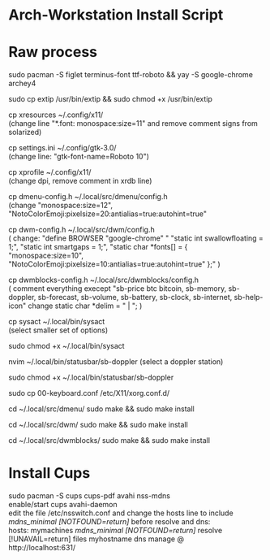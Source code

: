 # Arch-Workstation Install Script

# Raw process


sudo pacman -S figlet terminus-font ttf-roboto && yay -S google-chrome archey4 

sudo cp extip /usr/bin/extip && sudo chmod +x /usr/bin/extip

cp xresources ~/.config/x11/ \
(change line "*.font: monospace:size=11"
and remove comment signs from solarized)

cp settings.ini ~/.config/gtk-3.0/ \
(change line: "gtk-font-name=Roboto 10")

cp xprofile ~/.config/x11/ \
(change dpi, remove comment in xrdb line)

cp dmenu-config.h ~/.local/src/dmenu/config.h \
(change "monospace:size=12", "NotoColorEmoji:pixelsize=20:antialias=true:autohint=true"

cp dwm-config.h ~/.local/src/dwm/config.h \
( change: "define BROWSER "google-chrome" " "static int swallowfloating = 1;", "static int smartgaps = 1;", "static char *fonts[]          = { "monospace:size=10", "NotoColorEmoji:pixelsize=10:antialias=true:autohint=true"  };" )

cp dwmblocks-config.h ~/.local/src/dwmblocks/config.h \
( comment everything execept "sb-price btc bitcoin, sb-memory, sb-doppler, sb-forecast, sb-volume, sb-battery, sb-clock, sb-internet, sb-help-icon" change static char *delim = " | "; )
 
cp sysact ~/.local/bin/sysact \
(select smaller set of options)

sudo chmod +x ~/.local/bin/sysact

nvim ~/.local/bin/statusbar/sb-doppler
(select a doppler station)

sudo chmod +x ~/.local/bin/statusbar/sb-doppler

sudo cp 00-keyboard.conf /etc/X11/xorg.conf.d/

cd ~/.local/src/dmenu/ 
sudo make && sudo make install

cd ~/.local/src/dwm/ 
sudo make && sudo make install

cd ~/.local/src/dwmblocks/ 
sudo make && sudo make install


# Install Cups
sudo pacman -S cups cups-pdf avahi nss-mdns \
enable/start cups avahi-daemon \
edit the file /etc/nsswitch.conf and change the hosts line to include *mdns_minimal [NOTFOUND=return]* before resolve and dns: \
hosts: mymachines *mdns_minimal [NOTFOUND=return]* resolve [!UNAVAIL=return] files myhostname dns
manage @ \
http://localhost:631/
